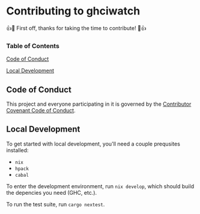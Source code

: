 # Contributing to ghciwatch

👍🎉 First off, thanks for taking the time to contribute! 🎉👍

### Table of Contents

[Code of Conduct](#code-of-conduct)

[Local Development](#local-development)

## Code of Conduct

This project and everyone participating in it is governed by the [Contributor Covenant Code of Conduct]( https://www.contributor-covenant.org/version/2/1/code_of_conduct/).

## Local Development

To get started with local development, you'll need a couple prequsites installed:

- `nix`
- `hpack`
- `cabal`

To enter the development environment, run `nix develop`, which should build the depencies you need (GHC, etc.). 

To run the test suite, run `cargo nextest`.